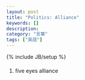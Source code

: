```yaml
---
layout: post
title: "Politics: Alliance"
keywords: []
description: 
category: "言葉"
tags: ["英語"]
---
```

{% include JB/setup %}

####
1. five eyes  alliance
